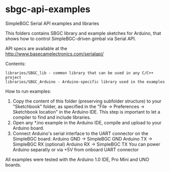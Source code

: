 # sbgc-api-examples
SimpleBGC Serial API examples and libraries

This folders contains SBGC library and example sketches for Arduino, 
that shows how to control SimpleBGC-driven gimbal via Serial API.

API specs are available at the http://www.basecamelectronics.com/serialapi/


Contents:

	libraries/SBGC_lib - common library that can be used in any C/C++ project
	libraries/SBGC_Arduino - Arduino-specific library used in the examples


How to run examples:

1. Copy the content of this folder (preserving subfolder structure) to your "Sketchbook" folder, 
	 as specified in the "File -> Preferences -> Sketchbook location" in the Arduino IDE.
	 This step is important to let a compiler to find and include libraries.
2. Open any *.ino example in the Arduino IDE, compile and upload to your Arduino board.
3. Connect Arduino's serial interface to the UART connector on the SimpleBGC board:
    Arduino GND -> SimpleBGC GND
    Arduino TX -> SimpleBGC RX (optional)
    Arduino RX -> SimpleBGC TX
    You can power Arduino separatly or via +5V from onboard UART connector


All examples were tested with the Arduino 1.0 IDE, Pro Mini and UNO boards.